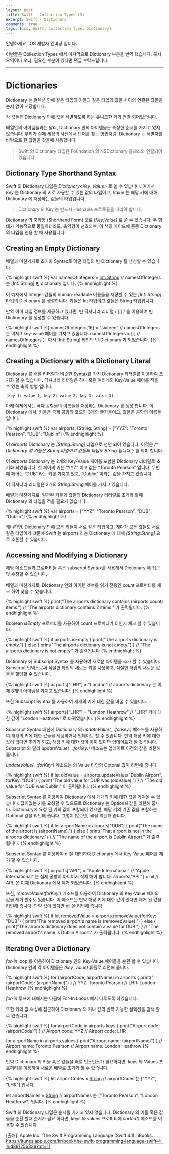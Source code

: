 ```yaml
---
layout: post
title: Swift - Collection Types (3)
excerpt: Swift - Dictionary
comments: true
tags: [ios, Swift, Collection Type, Dictionary]
---
```


안녕하세요. iOS 개발자 엔비냥 입니다.

이번글은 Collection Types 에서 마지막으로 Dictionary 부분을 번역 했습니다. 혹시 오역이나 오타, 필요한 부분이 있다면 댓글 부탁드립니다.

---

# Dictionaries

Dictionary 는 컬렉션 안에 같은 타입의 키들과 같은 타입의 값들 사이의 연결된 값들을 순서 없이 저장합니다.

각 값들은 Dictionary 안에 값을 식별하도록 하는 유니크한 키와 연결 되어있습니다.

배열안의 아이템들과는 달리, Dictionary 안의 아이템들은 특정한 순서를 가지고 있지 않습니다. 우리가 실제 세상의 사전에서 단어를 찾는 방법처럼, Dictionary 는 식별자를 바탕으로 한 값들을 찾을때 사용합니다.

> Swift 의 Dictionary 타입은 Foundation 의 NSDictionary 클래스와 연결되어 있습니다.

## Dictionary Type Shorthand Syntax

Swift 의 Dictionary 타입은 *Dictionary<Key, Value>* 로 쓸 수 있습니다.
여기서 *Key* 는 Dictionary 의 키로 사용할 수 있는 값의 타입이고, *Value*  는 해당 키에 대해 Dictionary 에 저장하는 값들의 타입입니다.  

> Dictionary 의 Key 는 반드시 Hashable 프로토콜을 따라야 합니다.

Dictionary 의 축약형 (Shorthand Form) 으로 *[Key:Value]* 로  쓸 수 있습니다. 두 형태가 기능적으로 동일하더라도, 축약형이  선호되며, 이 책의 가이드에 종종 Dictionary의 타입을 인용 할 때 사용됩니다.

## Creating an Empty Dictionary

배열과 마찬가지로 초기화 Syntax로 어떤 타입의 빈 Dictionary 를 생성할 수 있습니다.

{% highlight swift %}
var namesOfIntegers = [Int: String]()
// namesOfIntegers 는 [Int: String] 빈 dictionary 입니다.
{% endhighlight %}

이 예제에서 Integer 값들의 human-readable 이름들을 저장할 수 있는 *[Int: String]* 타입의 Dictionary 를 생성합니다.  키들은 Int 타입이고 값들은 String 타입입니다.

만약 이미 타입 정보를 제공하고 있다면, 빈 딕셔너리 리터럴 / *[:]* / 을 이용하여 빈 Dictionary 를 생성할 수 있습니다.  

{% highlight swift %}
namesOfIntegers[16] = "sixteen"
// namesOfIntegers 는 이제 1 key-value 페어를 가지고 있습니다.
namesOfIntegers = [:]
// namesOfIntegers 는 다시 [Int: String] 타입의 빈 Dictionary 가 되었습니다.
{% endhighlight %}

## Creating a Dictionary with a Dictionary Literal

Dictionary 를 배열 리터럴과 비슷한 Syntax를 가진 Dictionary 리터럴를 이용하여 초기화 할 수 있습니다.  딕셔너리 리터럴은 하나 혹은 여러개의 Key-Value 페어를 적을 수 있는 축약 방법 입니다.

`[key 1: value 1, key 2: value 2, key 3: value 3]`

아래 예제에서는 국제 공항들의 이름들을 저장하는 Dictionary 를 생성 합니다. 이 Dictionary 에서, 키들은 국제 공항의 코드인 3개의 글자들이고, 값들은 공항의 이름들입니다.

{% highlight swift %}
var airports: [String: String] = ["YYZ": "Toronto Pearson", "DUB": "Dublin"]
{% endhighlight %}

이 *airports* Dictionary 는 *[String:String]* 타입으로 선언 되어 있습니다. 이것은  */“ Dictionary 의 키들은 String 타입이고 값들의 타입도 String 입니다.”/* 를 의미 합니다.

이 *airports* Dictionary 는 2개의 Key-Value 페어를 포함한 Dictionary 리터럴로 초기화 되었습니다.  첫 페어의 키는 “YYZ” 이고 값은 “Toronto Pearson” 입니다. 두번째 페어는 “DUB” 라는 키를 가지고 있고, “Dublin” 이라는 값을 가지고 있습니다.

이 딕셔너리 리터럴은 2개의 *String:String* 페어를 가지고 있습니다.

배열과 마찬가지로, 일관된 키들과 값들의 Dictionary 리터럴로 초기화 할때 Dictionary 의 타입을 적을 필요가 없습니다.

{% highlight swift %}
var airports = ["YYZ": "Toronto Pearson", "DUB": "Dublin"]
{% endhighlight %}

왜냐하면, Dictionary 안에 모든 키들이 서로 같은 타입이고, 게다가 모든 값들도 서로 같은 타입이기 떄문에 Swift 는 airports 라는 Dictionary 에 대해 *[String:String]* 으로 추론할 수 있습니다.

## Accessing and Modifying a Dictionary

해당 메소드들과 프로퍼티들 혹은 subscript Syntax를 사용해서 Dictionary 에 접근 및 수정할 수 있습니다.

배열과 마찬가지로, Dictionary 안의 아이템 갯수를 읽기 전용인 *count* 프로퍼티를 체크 하여 찾을 수 있습니다.

{% highlight swift %}
print("The airports dictionary contains \(airports.count) items.")
// "The airports dictionary contains 2 items." 가 출력됩니다.
{% endhighlight %}

Boolean *isEmpty* 프로퍼티를 사용하여 count 프로퍼티가 0 인지 체크 할 수 있습니다.

{% highlight swift %}
if airports.isEmpty {
    print("The airports dictionary is empty.")
} else {
    print("The airports dictionary is not empty.")
}
// "The airports dictionary is not empty." 가 출력됩니다
{% endhighlight %}

Dictionary 에 Subscript Syntax 를 사용하여 새로운 아이템을 추가 할 수 있습니다. Subscript 인덱스로써 적절한 타입의 새로운 키를 사용하고, 적절한 타입의 새로운 값들을 할당할 수 있습니다.

{% highlight swift %}
airports["LHR"] = "London"
// airports dictionary 는 이제 3개의 아이템을 가지고 있습니다.
{% endhighlight %}

또한 Subscript Syntax 를 사용하여 개개의 키에 대한 값을 바꿀 수 있습니다.

{% highlight swift %}
airports["LHR"] = "London Heathrow"
// "LHR" 키에 대한 값이 "London Heathrow" 로 바뀌었습니다.
{% endhighlight %}

Subscript Syntax 대신에 Dictionary  의 *updateValue(_ :forKey:)* 메소드를 사용하여 개개의 키에 대한 값들을 세팅하거나 업데이트 할 수 있습니다. 만약 해당 키에 대한 값이 없다면 추가가 되고, 해당 키에 대한 값이 이미 있다면 업데이트가 될 것 입니다. Subscript 와 달리 *updateValue(_ :forKey:)* 메소드는 업데이트 이전의 값을 리턴해 줍니다.

*updateValue(_ :forKey:)* 메소드는 의 Value 타입의 Optonal 값이 리턴해 줍니다.

{% highlight swift %}
if let oldValue = airports.updateValue("Dublin Airport", forKey: "DUB") {
    print("The old value for DUB was \(oldValue).")
}
// "The old value for DUB was Dublin." 이 출력됩니다.
{% endhighlight %}

Subscript Syntax 를 이용하여 Dictionary 에서 개개의 키에 대한 값을 가져올 수 있습니다. 값이없는 키를 요청할 수 있으므로 Dictionary 는 Optional 값을 리턴해 줍니다. Dictionary에 요청 된 키의 값이 포함되어 있으면,  해당 키의 기존 값을 포함하는 Optional 값을 리턴해 줍니다. 그렇지 않으면,  nil을 리턴해 줍니다.

{% highlight swift %}
if let airportName = airports["DUB"] {
    print("The name of the airport is \(airportName).")
} else {
    print("That airport is not in the airports dictionary.")
}
// "The name of the airport is Dublin Airport." 가 출력됩니다.
{% endhighlight %}

Subscript Syntax 를 이용하여 nil을 대입하여 Dictionary 에서 Key-Value 페어를 제거 할 수 있습니다.

{% highlight swift %}
airports["APL"] = "Apple International"
// "Apple International" 는 실제 공항이 아니어서 삭제 해야 합니다.
airports["APL"] = nil
// APL 은 이제 Dictionary 에서 제거 되었습니다.
{% endhighlight %}

또한, *removeValue(forKey:)* 메소드를 이용하여 Dictionary 의 Key-Value 페어의 값을 제거 할수도 있습니다. 이 메소드는 만약 해당 키에 대한 값이 있다면 제거 된 값을 리턴해 줍니다. 만약 값이 없다면 nil 을 리턴해 줍니다.

{% highlight swift %}
if let removedValue = airports.removeValue(forKey: "DUB") {
    print("The removed airport's name is \(removedValue).")
} else {
    print("The airports dictionary does not contain a value for DUB.")
}
// "The removed airport's name is Dublin Airport." 가 출력됩니다.
{% endhighlight %}

## Iterating Over a Dictionary

*for-in* loop 를 이용하여 Dictionary 안의 Key-Value 페어들을 순환 할 수 있습니다. Dictionary 안의 각 아이템들은 *(key, value)* 튜플로 리턴해 줍니다.

{% highlight swift %}
for (airportCode, airportName) in airports {
    print("\(airportCode): \(airportName)")
}
// YYZ: Toronto Pearson
// LHR: London Heathrow
{% endhighlight %}

*for-in* 루프에 대해서는 다음에 For-In Loops 에서 다루도록 하겠습니다.

또한 키와 값 속성에 접근하여 Dictionary 의 키나 값의 반복 가능한 컬렉션을 검색 할 수 있습니다.

{% highlight swift %}
for airportCode in airports.keys {
    print("Airport code: \(airportCode)")
}
// Airport code: YYZ
// Airport code: LHR

for airportName in airports.values {
    print("Airport name: \(airportName)")
}
// Airport name: Toronto Pearson
// Airport name: London Heathrow
{% endhighlight %}

만약 Dictionary 의 키들 혹은 값들을 배열 인스턴스가 필요하다면, keys 와 Values 프로퍼티를 이용하여 새로운 배열로 초기화 할 수 있습니다.

{% highlight swift %}
let airportCodes = [String](airports.keys)
// airportCodes 는 ["YYZ", "LHR"] 입니다.

let airportNames = [String](airports.values)
// airportNames 는 ["Toronto Pearson", "London Heathrow"] 입니다.
{% endhighlight %}

Swift 의 Dictionary 타입은 순서를 가지고 있지 않습니다. Dictionary 의 키들 혹은 값들을 순환 할때 순서가 필요 하다면, keys 와 values 프로퍼티에 *sorted()* 메소드를 이용할 수 있습니다.


[출처]: Apple Inc. ‘The Swift Programming Language (Swift 4.1).’ iBooks. https://itunes.apple.com/kr/book/the-swift-programming-language-swift-4-1/id881256329?mt=11

